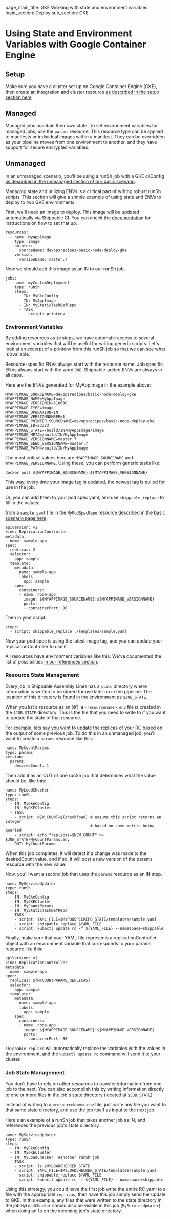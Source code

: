 page_main_title: GKE Working with state and environment variables
main_section: Deploy
sub_section: GKE

# Using State and Environment Variables with Google Container Engine

## Setup

Make sure you have a cluster set up on Google Container Engine (GKE), then create an integration and cluster resource [as described in the setup section here](./gke)


## Managed

Managed jobs maintain their own state.  To set environment variables for managed jobs, use the `params` resource.  This resource type can be applied to manifests or individual images within a manifest.  They can be overridden as your pipeline moves from one environment to another, and they have support for secure encrypted variables.

## Unmanaged

In an unmanaged scenario, you'll be using a runSh job with a GKE cliConfig [as described in the unmanaged section of our basic scenario](./gke#unmanaged-deployments).

Managing state and utilizing ENVs is a critical part of writing robust runSh scripts. This section will give a simple example of using state and ENVs to deploy to two GKE environments.

First, we'll need an image to deploy.  This image will be updated automatically via Shippable CI.  You can check the [documentation](../ci/trigger-pipeline-jobs) for instructions on how to set that up.

```
resources:
  - name: MyAppImage
    type: image
    pointer:
      sourceName: devopsrecipes/basic-node-deploy-gke
    version:
      versionName: master.7
```

Now we should add this image as an IN to our runSh job.

```
jobs:
  - name: myCustomDeployment
    type: runSh
    steps:
      - IN: MyGkeConfig
      - IN: MyAppImage
      - IN: MyStaticTaskDefRepo
      - TASK:
        - script: printenv
```

### Environment Variables

By adding resources as `IN` steps, we have automatic access to several environment variables that will be useful for writing generic scripts.  Let's look at an excerpt of a printenv from this runSh job so that we can see what is available.

Resource-specific ENVs always start with the resource name. Job specific ENVs always start with the word `JOB`.  Shippable-added ENVs are always in all caps.

Here are the ENVs generated for MyAppImage in the example above:
```
MYAPPIMAGE_SOURCENAME=devopsrecipes/basic-node-deploy-gke
MYAPPIMAGE_NAME=MyAppImage
MYAPPIMAGE_VERSIONID=510638
MYAPPIMAGE_TYPE=image
MYAPPIMAGE_OPERATION=IN
MYAPPIMAGE_VERSIONNUMBER=1
MYAPPIMAGE_POINTER_SOURCENAME=devopsrecipes/basic-node-deploy-gke
MYAPPIMAGE_ID=23323
MYAPPIMAGE_STATE=/build/IN/MyAppImage/image
MYAPPIMAGE_META=/build/IN/MyAppImage
MYAPPIMAGE_VERSIONNAME=master.7
MYAPPIMAGE_SEED_VERSIONNAME=master.7
MYAPPIMAGE_PATH=/build/IN/MyAppImage
```

The most critical values here are `MYAPPIMAGE_SOURCENAME` and `MYAPPIMAGE_VERSIONNAME`.  Using these, you can perform generic tasks like:

```
docker pull ${MYAPPIMAGE_SOURCENAME}:${MYAPPIMAGE_VERSIONNAME}
```
This way, every time your image tag is updated, the newest tag is pulled for use in the job.

Or, you can add them to your pod spec yaml, and use `shippable_replace` to fill in the values:

from a `sample.yaml` file in the `MyPodSpecRepo` resource described in the [basic scenario page here](./gke):
```
apiVersion: v1
kind: ReplicationController
metadata:
  name: sample-app
spec:
  replicas: 2
  selector:
    app: sample
  template:
    metadata:
      name: sample-app
      labels:
        app: sample
    spec:
      containers:
      - name: node-app
        image: ${MYAPPIMAGE_SOURCENAME}:${MYAPPIMAGE_VERSIONNAME}
        ports:
        - containerPort: 80

```

Then in your script:
```
steps:
  - script: shippable_replace ./templates/sample.yaml
```

Now your pod spec is using the latest image tag, and you can update your replicationController to use it.

All resources have environment variables like this. We've documented the list of possibilities [in our references section](../platform/workflow/job/runsh).  

### Resource State Management

Every job in Shippable Assembly Lines has a `state` directory where information is written to be stored for use later on in the pipeline.  The location of this directory is found in the environment as `$JOB_STATE`.  

When you list a resource as an `OUT`, a `<resourcename>.env` file is created in the `$JOB_STATE` directory. This is the file that you need to write to if you want to update the state of that resource.

For example, lets say you want to update the replicas of your RC based on the output of some previous job.  To do this in an unmanaged job, you'll want to create a `params` resource like this:

```
name: MyCountParams
type: params
version:
  params:
    desiredCount: 1
```

Then add it as an OUT of one runSh job that determines what the value should be, like this:

```
name: MyLoadChecker
type: runSh
steps:
  - IN: MyGkeConfig
  - IN: MyGKECluster
  - TASK:
    - script: NEW_COUNT=$(checkload) # assume this script returns an integer
                                     # based on some metric being queried
    - script: echo "replicas=$NEW_COUNT" >> $JOB_STATE/MyCountParams.env
  - OUT: MyCountParams
```

When this job completes, it will detect if a change was made to the desiredCount value, and if so, it will post a new version of the params resource with the new value.

Now, you'll want a second job that uses the `params` resource as an IN step.

```
name: MyServiceUpdater
type: runSh
steps:
  - IN: MyGkeConfig
  - IN: MyGKECluster
  - IN: MyCountParams
  - IN: MyStaticTaskDefRepo
  - TASK:
    - script: YAML_FILE=$MYPODSPECREPO_STATE/templates/sample.yaml
    - script: shippable_replace $YAML_FILE
    - script: kubectl update rc -f ${YAML_FILE} --namespace=shippable
```

Finally, make sure that your YAML file represents a replicationController object with an environment variable that corresponds to your params resource like this:
```
apiVersion: v1
kind: ReplicationController
metadata:
  name: sample-app
spec:
  replicas: ${MYCOUNTPARAMS_REPLICAS}
  selector:
    app: sample
  template:
    metadata:
      name: sample-app
      labels:
        app: sample
    spec:
      containers:
      - name: node-app
        image: ${MYAPPIMAGE_SOURCENAME}:${MYAPPIMAGE_VERSIONNAME}
        ports:
        - containerPort: 80

```

`shippable_replace` will automatically replace the variables with the values in the environment, and the `kubectl update rc` command will send it to your cluster.

### Job State Management

You don't have to rely on other resources to transfer information from one job to the next. You can also accomplish this by writing information directly to one or more files in the job's state directory (located at `$JOB_STATE`)

Instead of writing to a `<resourceName>.env` file, just write any file you want to that same state directory, and use the job itself as input to the next job.

Here's an example of a runSh job that takes another job as IN, and references the previous job's state directory.

```
name: MyServiceUpdater
type: runSh
steps:
  - IN: MyGkeConfig
  - IN: MyGKECluster
  - IN: MyLoadChecker  #another runSh job
  - TASK:
    - script: ls $MYLOADCHECKER_STATE
    - script: YAML_FILE=$MYLOADCHECKER_STATE/templates/sample.yaml
    - script: shippable_replace $YAML_FILE
    - script: kubectl update rc -f ${YAML_FILE} --namespace=shippable

```

Using this strategy, you could have the first job write the entire RC yaml to a file with the appropriate `replicas`, then have this job simply send the update to GKE.  In this example, any files that were written to the state directory in the job `MyLoadChecker` should also be visible in this job (`MyServiceUpdater`) when doing an `ls` on the incoming job's state directory.
